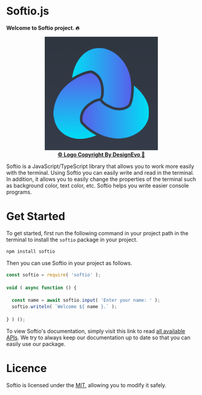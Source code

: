 # Softio.js
**Welcome to Softio project. 🔥**
<p align="center">
  <img src="https://github.com/AryaFardmanesh/softio/blob/main/logo/logo-300x300.png" alt="The softio logo." />
  <br />
  <a href="https://www.designevo.com/" title="Free Online Logo Maker"><b>&copy; Logo Copyright By DesignEvo 🙏</b></a>
</p>

Softio is a JavaScript/TypeScript library that allows you to work more easily with the terminal.
Using Softio you can easily write and read in the terminal.
In addition, it allows you to easily change the properties of the terminal such as background color, text color, etc.
Softio helps you write easier console programs.

# Get Started

To get started, first run the following command in your project path in the terminal to install the `softio` package in your project.
```sh
npm install softio
```
Then you can use Softio in your project as follows.
```js
const softio = require( 'softio' );

void ( async function () {

  const name = await softio.input( 'Enter your name: ' );
  softio.writeln( `Welcome ${ name }.` );

} ) ();
```
To view Softio's documentation, simply visit this link to read <a href="https://github.com/AryaFardmanesh/softio/blob/main/DOCS/api.md">all available APIs</a>. We try to always keep our documentation up to date so that you can easily use our package.

# Licence
Softio is licensed under the <a href="https://github.com/AryaFardmanesh/softio/blob/main/LICENSE">MIT</a>, allowing you to modify it safely.
